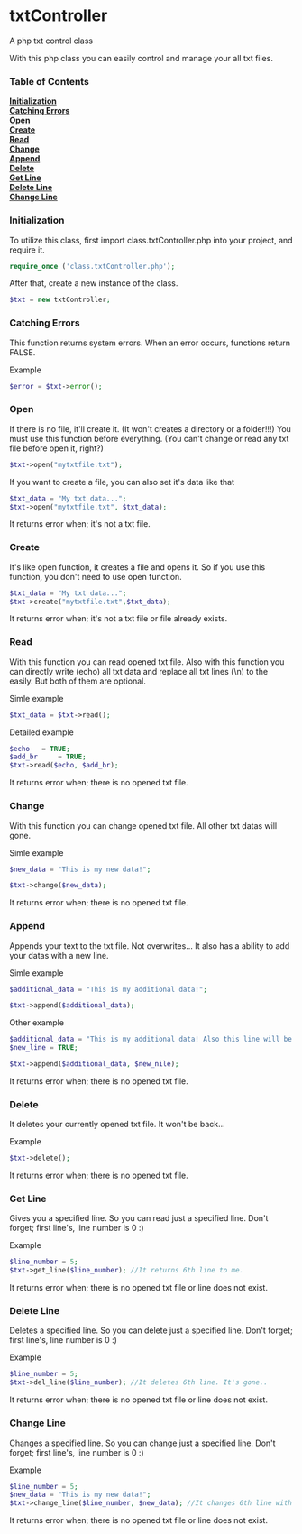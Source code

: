 txtController
=============

A php txt control class

With this php class you can easily control and manage your all txt files.

### Table of Contents
**[Initialization](#initialization)**  
**[Catching Errors](#catching-errors)**  
**[Open](#open)**  
**[Create](#create)**  
**[Read](#read)**  
**[Change](#change)**  
**[Append](#append)**  
**[Delete](#delete)**  
**[Get Line](#get-line)**  
**[Delete Line](#delete-line)**  
**[Change Line](#change-line)**  

### Initialization
To utilize this class, first import class.txtController.php into your project, and require it.

```php
require_once ('class.txtController.php');
```

After that, create a new instance of the class.

```php
$txt = new txtController;
```

### Catching Errors
This function returns system errors. When an error occurs, functions return FALSE.

Example
```php
$error = $txt->error();
```

### Open
If there is no file, it'll create it. (It won't creates a directory or a folder!!!)
You must use this function before everything. (You can't change or read any txt file before open it, right?)
```php
$txt->open("mytxtfile.txt");
```
If you want to create a file, you can also set it's data like that
```php
$txt_data = "My txt data...";
$txt->open("mytxtfile.txt", $txt_data);
```

It returns error when; it's not a txt file.

### Create
It's like open function, it creates a file and opens it. So if you use this function, you don't need to use open function.
```php
$txt_data = "My txt data...";
$txt->create("mytxtfile.txt",$txt_data);
```
It returns error when; it's not a txt file or file already exists.

### Read
With this function you can read opened txt file. Also with this function you can directly write (echo) all txt data and replace all txt lines (\n) to the <br> easily. But both of them are optional.

Simle example
```php
$txt_data = $txt->read();
```

Detailed example
```php
$echo   = TRUE;
$add_br     = TRUE;
$txt->read($echo, $add_br);
```
It returns error when; there is no opened txt file.

### Change
With this function you can change opened txt file. All other txt datas will gone.

Simle example
```php
$new_data = "This is my new data!";

$txt->change($new_data);
```
It returns error when; there is no opened txt file.

### Append
Appends your text to the txt file. Not overwrites...
It also has a ability to add your datas with a new line.

Simle example
```php
$additional_data = "This is my additional data!";

$txt->append($additional_data);
```

Other example
```php
$additional_data = "This is my additional data! Also this line will be in the new line!";
$new_line = TRUE;

$txt->append($additional_data, $new_nile);
```
It returns error when; there is no opened txt file.

### Delete
It deletes your currently opened txt file. It won't be back...

Example
```php
$txt->delete();
```
It returns error when; there is no opened txt file.

### Get Line
Gives you a specified line. So you can read just a specified line. Don't forget; first line's, line number is 0 :)

Example
```php
$line_number = 5;
$txt->get_line($line_number); //It returns 6th line to me.
```
It returns error when; there is no opened txt file or line does not exist.

### Delete Line
Deletes a specified line. So you can delete just a specified line. Don't forget; first line's, line number is 0 :)

Example
```php
$line_number = 5;
$txt->del_line($line_number); //It deletes 6th line. It's gone..
```
It returns error when; there is no opened txt file or line does not exist.

### Change Line
Changes a specified line. So you can change just a specified line. Don't forget; first line's, line number is 0 :)

Example
```php
$line_number = 5;
$new_data = "This is my new data!";
$txt->change_line($line_number, $new_data); //It changes 6th line with our new data.
```
It returns error when; there is no opened txt file or line does not exist.
